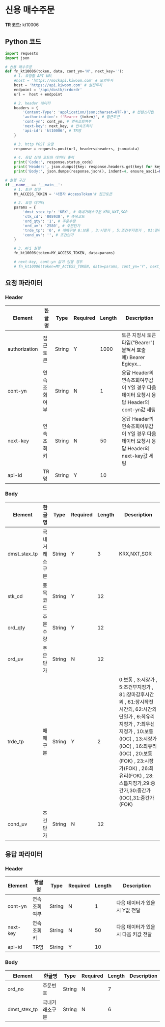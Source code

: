 # 신용 매수주문

**TR 코드:** kt10006

## Python 코드

```python
import requests
import json

# 신용 매수주문
def fn_kt10006(token, data, cont_yn='N', next_key=''):
	# 1. 요청할 API URL
	#host = 'https://mockapi.kiwoom.com' # 모의투자
	host = 'https://api.kiwoom.com' # 실전투자
	endpoint = '/api/dostk/crdordr'
	url =  host + endpoint

	# 2. header 데이터
	headers = {
		'Content-Type': 'application/json;charset=UTF-8', # 컨텐츠타입
		'authorization': f'Bearer {token}', # 접근토큰
		'cont-yn': cont_yn, # 연속조회여부
		'next-key': next_key, # 연속조회키
		'api-id': 'kt10006', # TR명
	}

	# 3. http POST 요청
	response = requests.post(url, headers=headers, json=data)

	# 4. 응답 상태 코드와 데이터 출력
	print('Code:', response.status_code)
	print('Header:', json.dumps({key: response.headers.get(key) for key in ['next-key', 'cont-yn', 'api-id']}, indent=4, ensure_ascii=False))
	print('Body:', json.dumps(response.json(), indent=4, ensure_ascii=False))  # JSON 응답을 파싱하여 출력

# 실행 구간
if __name__ == '__main__':
	# 1. 토큰 설정
	MY_ACCESS_TOKEN = '사용자 AccessToken'# 접근토큰

	# 2. 요청 데이터
	params = {
		'dmst_stex_tp': 'KRX', # 국내거래소구분 KRX,NXT,SOR
		'stk_cd': '005930', # 종목코드 
		'ord_qty': '1', # 주문수량 
		'ord_uv': '2580', # 주문단가 
		'trde_tp': '0', # 매매구분 0:보통 , 3:시장가 , 5:조건부지정가 , 81:장마감후시간외 , 61:장시작전시간외, 62:시간외단일가 , 6:최유리지정가 , 7:최우선지정가 , 10:보통(IOC) , 13:시장가(IOC) , 16:최유리(IOC) , 20:보통(FOK) , 23:시장가(FOK) , 26:최유리(FOK) , 28:스톱지정가,29:중간가,30:중간가(IOC),31:중간가(FOK)
		'cond_uv': '', # 조건단가 
	}

	# 3. API 실행
	fn_kt10006(token=MY_ACCESS_TOKEN, data=params)

	# next-key, cont-yn 값이 있을 경우
	# fn_kt10006(token=MY_ACCESS_TOKEN, data=params, cont_yn='Y', next_key='nextkey..')
```

## 요청 파라미터

### Header

| Element | 한글명 | Type | Required | Length | Description |
|---------|--------|------|----------|---------|-------------|
| authorization | 접근토큰 | String | Y | 1000 | 토큰 지정시 토큰타입("Bearer") 붙혀서 호출<br/>예) Bearer Egicyx... |
| cont-yn | 연속조회여부 | String | N | 1 | 응답 Header의 연속조회여부값이 Y일 경우 다음데이터 요청시 응답 Header의 cont-yn값 세팅 |
| next-key | 연속조회키 | String | N | 50 | 응답 Header의 연속조회여부값이 Y일 경우 다음데이터 요청시 응답 Header의 next-key값 세팅 |
| api-id | TR명 | String | Y | 10 | |

### Body

| Element | 한글명 | Type | Required | Length | Description |
|---------|--------|------|----------|---------|-------------|
| dmst_stex_tp | 국내거래소구분 | String | Y | 3 | KRX,NXT,SOR |
| stk_cd | 종목코드 | String | Y | 12 | |
| ord_qty | 주문수량 | String | Y | 12 | |
| ord_uv | 주문단가 | String | N | 12 | |
| trde_tp | 매매구분 | String | Y | 2 | 0:보통 , 3:시장가 , 5:조건부지정가 , 81:장마감후시간외 , 61:장시작전시간외, 62:시간외단일가 , 6:최유리지정가 , 7:최우선지정가 , 10:보통(IOC) , 13:시장가(IOC) , 16:최유리(IOC) , 20:보통(FOK) , 23:시장가(FOK) , 26:최유리(FOK) , 28:스톱지정가,29:중간가,30:중간가(IOC),31:중간가(FOK) |
| cond_uv | 조건단가 | String | N | 12 | |

## 응답 파라미터

### Header

| Element | 한글명 | Type | Required | Length | Description |
|---------|--------|------|----------|---------|-------------|
| cont-yn | 연속조회여부 | String | N | 1 | 다음 데이터가 있을시 Y값 전달 |
| next-key | 연속조회키 | String | N | 50 | 다음 데이터가 있을시 다음 키값 전달 |
| api-id | TR명 | String | Y | 10 | |

### Body

| Element | 한글명 | Type | Required | Length | Description |
|---------|--------|------|----------|---------|-------------|
| ord_no | 주문번호 | String | N | 7 | |
| dmst_stex_tp | 국내거래소구분 | String | N | 6 | |